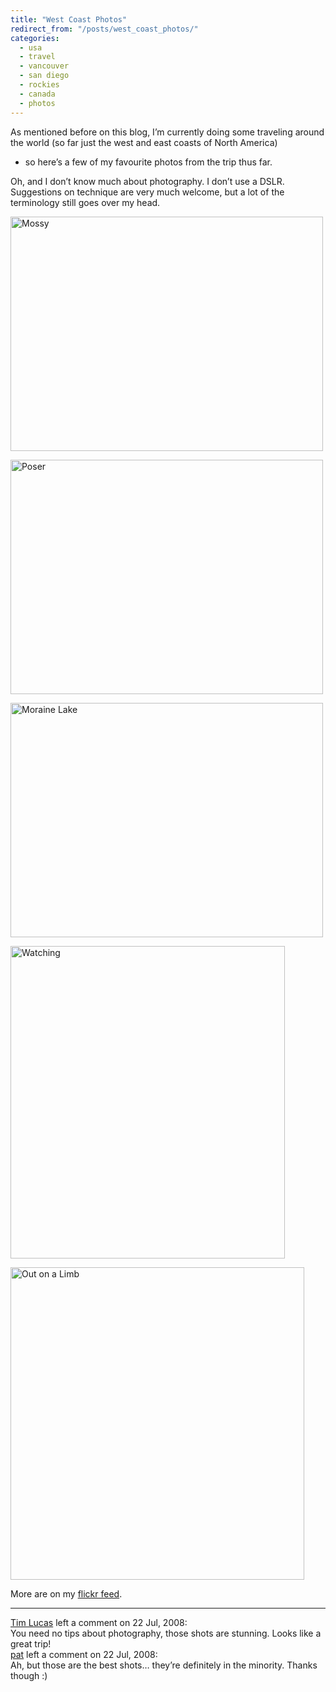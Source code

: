 ```yaml
---
title: "West Coast Photos"
redirect_from: "/posts/west_coast_photos/"
categories:
  - usa
  - travel
  - vancouver
  - san diego
  - rockies
  - canada
  - photos
---
```

As mentioned before on this blog, I’m currently doing some traveling
around the world (so far just the west and east coasts of North America)
- so here’s a few of my favourite photos from the trip thus far.

Oh, and I don’t know much about photography. I don’t use a DSLR.
Suggestions on technique are very much welcome, but a lot of the
terminology still goes over my head.

<a href="http://www.flickr.com/photos/freelancing_god/2625754028/" title="Mossy by freelancing god, on Flickr"><img src="http://farm4.static.flickr.com/3055/2625754028_3de6e66ff5.jpg" width="500" height="375" alt="Mossy" /></a>

<a href="http://www.flickr.com/photos/freelancing_god/2638694895/" title="Poser by freelancing god, on Flickr"><img src="http://farm4.static.flickr.com/3135/2638694895_5ef6b65664.jpg" width="500" height="375" alt="Poser" /></a>

<a href="http://www.flickr.com/photos/freelancing_god/2642760424/" title="Moraine Lake by freelancing god, on Flickr"><img src="http://farm4.static.flickr.com/3083/2642760424_fbcb0d8bf0.jpg" width="500" height="375" alt="Moraine Lake" /></a>

<a href="http://www.flickr.com/photos/freelancing_god/2646766214/" title="Watching by freelancing god, on Flickr"><img src="http://farm4.static.flickr.com/3060/2646766214_cbbdac2f71.jpg" width="439" height="500" alt="Watching" /></a>

<a href="http://www.flickr.com/photos/freelancing_god/2647578720/" title="Out on a Limb by freelancing god, on Flickr"><img src="http://farm4.static.flickr.com/3014/2647578720_783ccc7ed7.jpg" width="470" height="500" alt="Out on a Limb" /></a>

More are on my [flickr
feed](http://www.flickr.com/photos/freelancing_god/).

------------------------------------------------------------------------

<div class="comments">
<div class="comment-author">
<a href="http://toolmantim.com">Tim Lucas</a> left a comment on 22 Jul,
2008:</div>

<div class="comment" markdown="1">
You need no tips about photography, those shots are stunning. Looks like
a great trip!

</div>
<div class="comment-author">
<a href="http://freelancing-gods.com">pat</a> left a comment on 22 Jul,
2008:</div>

<div class="comment" markdown="1">
Ah, but those are the best shots… they’re definitely in the minority.
Thanks though :)

</div>
</div>


